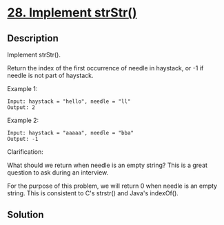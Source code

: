 # [28. Implement strStr()](https://leetcode.com/problems/implement-strstr)

## Description

Implement strStr().

Return the index of the first occurrence of needle in haystack, or -1 if needle is not part of haystack.

Example 1:

```
Input: haystack = "hello", needle = "ll"
Output: 2
```

Example 2:

```
Input: haystack = "aaaaa", needle = "bba"
Output: -1
```

Clarification:

What should we return when needle is an empty string? This is a great question to ask during an interview.

For the purpose of this problem, we will return 0 when needle is an empty string. This is consistent to C's strstr() and Java's indexOf().

## Solution

